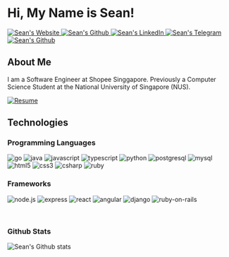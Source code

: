 # Hi, My Name is Sean!

<a href="https://seanlowjk.github.io/website/">
  <img  alt="Sean's Website" src="https://img.shields.io/badge/-Website-4285F4?logo=google-chrome&logoColor=white&style=for-the-badge" />
</a>

<a href="mailto:sean.low.jk@u.nus.edu">
  <img  alt="Sean's Github" src="https://img.shields.io/badge/-Email-0078D4?logo=microsoft-outlook&logoColor=white&style=for-the-badge" />
</a>

<a href="https://www.linkedin.com/in/seanlowjk/">
  <img  alt="Sean's LinkedIn" src="https://img.shields.io/badge/-LinkedIn-0A66C2?logo=linkedin&logoColor=white&style=for-the-badge" />
</a>

<a href="https://t.me/seanlowjk">
  <img  alt="Sean's Telegram" src="https://img.shields.io/badge/-Telegram-26A5E4?logo=telegram&logoColor=white&style=for-the-badge" />
</a>

<a href="https://www.github.com/seanlowjk/">
  <img  alt="Sean's Github" src="https://img.shields.io/badge/-GitHub-181717?logo=github&logoColor=white&style=for-the-badge" />
</a>

<br />

## About Me 

I am a Software Engineer at Shopee Singgapore. Previously a Computer Science Student at the National University of Singapore (NUS). 

<a href="https://seanlowjk.github.io/website/Resume.pdf" target="_blank">
  <img alt="Resume" src="https://img.shields.io/badge/-Resume-EC1C24?logo=adobe-acrobat-reader&logoColor=white&style=for-the-badge">
</a>


## Technologies 

### Programming Languages

<img alt="go" src="https://img.shields.io/badge/-go-00ADD8?logo=go&logoColor=white&style=for-the-badge" />
<img alt="java" src="https://img.shields.io/badge/-Java-007396?logo=java&logoColor=white&style=for-the-badge" /> <img alt="javascript" src="https://img.shields.io/badge/-Javascript-F7DF1E?logo=javascript&logoColor=black&style=for-the-badge" />
<img alt="typescript" src="https://img.shields.io/badge/-Typescript-3178C6?logo=typescript&logoColor=white&style=for-the-badge" />
<img alt="python" src="https://img.shields.io/badge/-Python-3776AB?logo=python&logoColor=white&style=for-the-badge" />
<img alt="postgresql" src="https://img.shields.io/badge/-postgresql-4169E1?logo=postgresql&logoColor=white&style=for-the-badge" />
<img alt="mysql" src="https://img.shields.io/badge/-mysql-4479A1?logo=mysql&logoColor=white&style=for-the-badge" />
<img alt="html5" src="https://img.shields.io/badge/-html5-E34F26?logo=html5&logoColor=white&style=for-the-badge" />
<img alt="css3" src="https://img.shields.io/badge/-css3-1572B6?logo=css3&logoColor=white&style=for-the-badge" />
<img alt="csharp" src="https://img.shields.io/badge/-CSharp-239120?logo=c-sharp&logoColor=white&style=for-the-badge" />
<img alt="ruby" src="https://img.shields.io/badge/-Ruby-CC342D?logo=ruby&logoColor=white&style=for-the-badge" />

<br />

### Frameworks 

<img alt="node.js" src="https://img.shields.io/badge/-node.js-339933?logo=node.js&logoColor=white&style=for-the-badge" /> <img alt="express" src="https://img.shields.io/badge/-express-000000?logo=express&logoColor=white&style=for-the-badge" />
<img alt="react" src="https://img.shields.io/badge/-react-61DAFB?logo=react&logoColor=black&style=for-the-badge" />
<img alt="angular" src="https://img.shields.io/badge/-angular-DD0031?logo=angular&logoColor=white&style=for-the-badge" />
<img alt="django" src="https://img.shields.io/badge/-django-092E20?logo=django&logoColor=white&style=for-the-badge" />
<img alt="ruby-on-rails" src="https://img.shields.io/badge/-ruby on rails-CC0000?logo=ruby-on-rails&logoColor=white&style=for-the-badge" />

<br />

### Github Stats 

![Sean's Github stats](https://github-readme-stats.vercel.app/api?username=seanlowjk&show_icons=true&theme=dark)


